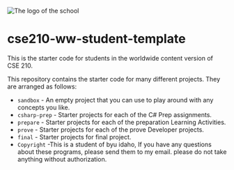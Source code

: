 ![The logo of the school ](https://github.com/Carlos1801011/Repository.byu.ac/assets/97577189/03d6d631-5abf-496e-9434-739f604340be)
# cse210-ww-student-template
This is the starter code for students in the worldwide content version of CSE 210.

This repository contains the starter code for many different projects. They are arranged as follows:

* `sandbox` - An empty project that you can use to play around with any concepts you like.
* `csharp-prep` - Starter projects for each of the C# Prep assignments.
* `prepare` - Starter projects for each of the preparation Learning Activities.
* `prove` - Starter projects for each of the prove Developer projects.
* `final` - Starter projects for final project.
* `Copyright` -This is a student of byu idaho, If you have any questions about these programs, please send them to my email. please do not take anything without authorization.

